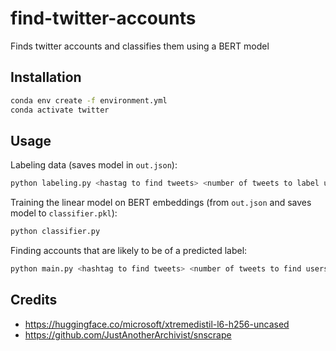 # find-twitter-accounts
Finds twitter accounts and classifies them using a BERT model

## Installation

```bash
conda env create -f environment.yml
conda activate twitter
```

## Usage

Labeling data (saves model in `out.json`):

```bash
python labeling.py <hastag to find tweets> <number of tweets to label users>
```

Training the linear model on BERT embeddings (from `out.json` and saves model to `classifier.pkl`):

```bash
python classifier.py
```

Finding accounts that are likely to be of a predicted label:

```bash
python main.py <hashtag to find tweets> <number of tweets to find users> <label to search for>
```

## Credits

- https://huggingface.co/microsoft/xtremedistil-l6-h256-uncased
- https://github.com/JustAnotherArchivist/snscrape
